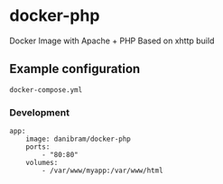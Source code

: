 # docker-php
Docker Image with Apache + PHP
Based on xhttp build

## Example configuration ##

`docker-compose.yml`

### Development ###

    app:
        image: danibram/docker-php
        ports:
            - "80:80"
        volumes:
            - /var/www/myapp:/var/www/html